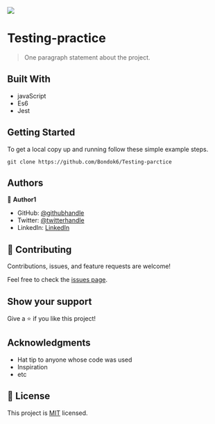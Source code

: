 ![](https://img.shields.io/badge/Microverse-blueviolet)

# Testing-practice

> One paragraph statement about the project.

## Built With

- javaScript
- Es6
- Jest

## Getting Started

To get a local copy up and running follow these simple example steps.

`git clone https://github.com/Bondok6/Testing-parctice`

## Authors

👤 **Author1**

- GitHub: [@githubhandle](https://github.com/githubhandle)
- Twitter: [@twitterhandle](https://twitter.com/twitterhandle)
- LinkedIn: [LinkedIn](https://linkedin.com/in/linkedinhandle)

## 🤝 Contributing

Contributions, issues, and feature requests are welcome!

Feel free to check the [issues page](../../issues/).

## Show your support

Give a ⭐️ if you like this project!

## Acknowledgments

- Hat tip to anyone whose code was used
- Inspiration
- etc

## 📝 License

This project is [MIT](./MIT.md) licensed.
